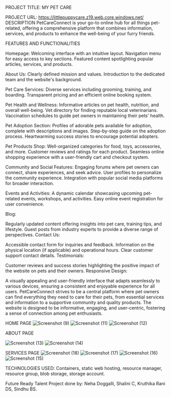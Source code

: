 PROJECT TITLE:
MY PET CARE


PROJECT URL:
https://littlepuppycare.z19.web.core.windows.net/
DESCRIPTION
PetCareConnect is your go-to online hub for all things pet-related, offering a comprehensive platform that combines information, services, and products to enhance the well-being of your furry friends.

FEATURES AND FUNCTIONALITIES

Homepage:
Welcoming interface with an intuitive layout.
Navigation menu for easy access to key sections.
Featured content spotlighting popular articles, services, and products.

About Us:
Clearly defined mission and values.
Introduction to the dedicated team and the website's background.

Pet Care Services:
Diverse services including grooming, training, and boarding.
Transparent pricing and an efficient online booking system.

Pet Health and Wellness:
Informative articles on pet health, nutrition, and overall well-being.
Vet directory for finding reputable local veterinarians.
Vaccination schedules to guide pet owners in maintaining their pets' health.

Pet Adoption Section:
Profiles of adorable pets available for adoption, complete with descriptions and images.
Step-by-step guide on the adoption process.
Heartwarming success stories to encourage potential adopters.

Pet Products Shop:
Well-organized categories for food, toys, accessories, and more.
Customer reviews and ratings for each product.
Seamless online shopping experience with a user-friendly cart and checkout system.

Community and Social Features:
Engaging forums where pet owners can connect, share experiences, and seek advice.
User profiles to personalize the community experience.
Integration with popular social media platforms for broader interaction.

Events and Activities:
A dynamic calendar showcasing upcoming pet-related events, workshops, and activities.
Easy online event registration for user convenience.

Blog:

Regularly updated content offering insights into pet care, training tips, and lifestyle.
Guest posts from industry experts to provide a diverse range of perspectives.
Contact Us:

Accessible contact form for inquiries and feedback.
Information on the physical location (if applicable) and operational hours.
Clear customer support contact details.
Testimonials:

Customer reviews and success stories highlighting the positive impact of the website on pets and their owners.
Responsive Design:

A visually appealing and user-friendly interface that adapts seamlessly to various devices, ensuring a consistent and enjoyable experience for all users.
PetCareConnect strives to be a central platform where pet owners can find everything they need to care for their pets, from essential services and information to a supportive community and quality products. The website is designed to be informative, engaging, and user-centric, fostering a sense of connection among pet enthusiasts.

HOME PAGE
![Screenshot (9)](https://github.com/NehaDoggalli/petcare/assets/149229837/cdf9bb46-3349-4323-b9e6-e183102f0130)
![Screenshot (11)](https://github.com/NehaDoggalli/petcare/assets/149229837/19a36bf2-4ebf-4bfb-be3f-1fe1764d7b37)
![Screenshot (12)](https://github.com/NehaDoggalli/petcare/assets/149229837/6d0d6cde-bf42-4a88-b22b-e158ad5ee720)


 ABOUT PAGE

![Screenshot (13)](https://github.com/NehaDoggalli/petcare/assets/149229837/cd475c12-0462-433d-81a2-cf50c407034a)
![Screenshot (14)](https://github.com/NehaDoggalli/petcare/assets/149229837/06c9dac4-f1da-4b0c-a5af-0236b3afc6ee)

SERVICES PAGE
![Screenshot (18)](https://github.com/NehaDoggalli/petcare/assets/149229837/806f269b-fe1c-4b60-8ed0-1029446e4edd)
![Screenshot (17)](https://github.com/NehaDoggalli/petcare/assets/149229837/eef05fb1-76f4-41cc-80d6-545523f63d13)
![Screenshot (16)](https://github.com/NehaDoggalli/petcare/assets/149229837/04d9d9aa-5c23-49bc-95f5-9b4d52e78fb7)
![Screenshot (15)](https://github.com/NehaDoggalli/petcare/assets/149229837/1e9550b7-f7e2-42ac-b169-74f787e367bf)






TECHNOLOGIES USED:
Containers,
static web hosting,
resource manager,
resource group,
blob storage, 
storage account.

Future Ready Talent Project done by:
Neha Doggalli,
Shalini C,
Kruthika Rani DS,
Sindhu BS.


  




 




